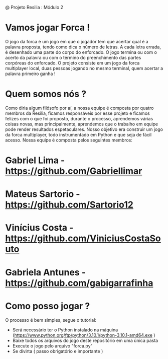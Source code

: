 @ Projeto Resilia : Módulo 2

# Vamos jogar Forca !

O jogo da forca é um jogo em que o jogador tem que acertar qual é a palavra proposta, tendo como dica o número de letras.
A cada letra errada, é desenhado uma parte do corpo do enforcado. O jogo termina ou com o acerto da palavra ou com o término
do preenchimento das partes corpóreas do enforcado. O projeto consiste em um jogo da forca multiplayer local, duas pessoas jogando no mesmo terminal, quem acertar a palavra primeiro
ganha !

# Quem somos nós ?

Como diria algum filósofo por aí, a nossa equipe é composta por quatro membros da Resilia, ficamos responsáveis por esse projeto e ficamos felizes com o que foi proposto, durante o processo, aprendemos várias coisas novas, mas principalmente, aprendemos que o trabalho em equipe pode render resultados espetaculares. Nosso objetivo era construir um jogo da forca multiplayer, todo instrumentado em Python e que seja de fácil acesso. Nossa equipe é composta pelos seguintes membros:

# Gabriel Lima - https://github.com/Gabriellimar
# Mateus Sartorio - https://github.com/Sartorio12
# Vinícius Costa - https://github.com/ViniciusCostaSouto
# Gabriela Antunes - https://github.com/gabigarrafinha

# Como posso jogar ?

O processo é bem simples, segue o tutorial:

- Será necessário ter o Python instalado na máquina (https://www.python.org/ftp/python/3.10.1/python-3.10.1-amd64.exe )
- Baixe todos os arquivos do jogo deste repositório em uma única pasta
- Execute o jogo pelo arquivo "forca.py"
- Se divirta ( passo obrigatório e importante )
